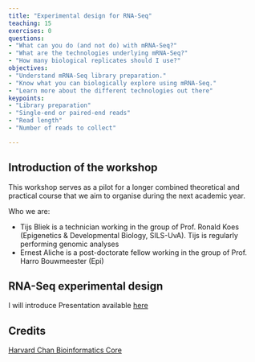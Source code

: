 ```yaml
---
title: "Experimental design for RNA-Seq"
teaching: 15
exercises: 0
questions:
- "What can you do (and not do) with mRNA-Seq?"
- "What are the technologies underlying mRNA-Seq?"
- "How many biological replicates should I use?"
objectives:
- "Understand mRNA-Seq library preparation."
- "Know what you can biologically explore using mRNA-Seq."
- "Learn more about the different technologies out there"
keypoints:
- "Library preparation"
- "Single-end or paired-end reads"
- "Read length"
- "Number of reads to collect"

---
```

## Introduction of the workshop
This workshop serves as a pilot for a longer combined theoretical and practical course that we aim to organise during the next academic year.  

Who we are:
- Tijs Bliek is a technician working in the group of Prof. Ronald Koes (Epigenetics & Developmental Biology, SILS-UvA). Tijs is regularly performing genomic analyses 
- Ernest Aliche is a post-doctorate fellow working in the group of Prof. Harro Bouwmeester (Epi)  

## RNA-Seq experimental design
I will introduce
Presentation available [here](../assets/rna-seq_design.pdf)

## Credits
[Harvard Chan Bioinformatics Core](http://bioinformatics.sph.harvard.edu/)
